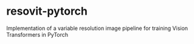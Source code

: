 # resovit-pytorch
Implementation of a variable resolution image pipeline for training Vision  Transformers in PyTorch
